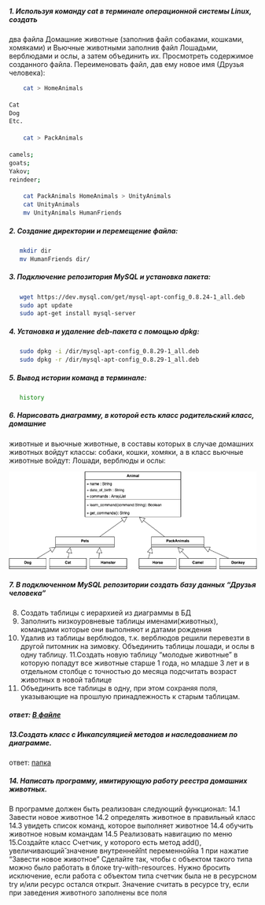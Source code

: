 ##### 1. Используя команду cat в терминале операционной системы Linux, создать
два файла Домашние животные (заполнив файл собаками, кошками,
хомяками) и Вьючные животными заполнив файл Лошадьми, верблюдами и
ослы, а затем объединить их. Просмотреть содержимое созданного файла.
Переименовать файл, дав ему новое имя (Друзья человека):

```bash
	cat > HomeAnimals    
                                                                                                                                            
Cat                                                                                                                                                                          
Dog                                                                                                                                                                          
Etc.

	cat > PackAnimals

camels;
goats;
Yakov;
reindeer;

	cat PackAnimals HomeAnimals > UnityAnimals
	cat UnityAnimals
	mv UnityAnimals HumanFriends
```

##### 2. Создание директории и перемещение файла:

```bash
   mkdir dir
   mv HumanFriends dir/
```
   

##### 3. Подключение репозитория MySQL и установка пакета:
   
```bash
   wget https://dev.mysql.com/get/mysql-apt-config_0.8.24-1_all.deb
   sudo apt update
   sudo apt-get install mysql-server
```

##### 4. Установка и удаление deb-пакета с помощью dpkg:

```bash   
   sudo dpkg -i /dir/mysql-apt-config_0.8.29-1_all.deb
   sudo dpkg -r /dir/mysql-apt-config_0.8.29-1_all.deb
```
   
##### 5. Вывод истории команд в терминале:

```bash
   history
```

##### 6. Нарисовать диаграмму, в которой есть класс родительский класс, домашние 
животные и вьючные животные, в составы которых в случае домашних
животных войдут классы: собаки, кошки, хомяки, а в класс вьючные животные
войдут: Лошади, верблюды и ослы:

![fg](/Diagram.png)

##### 7. В подключенном MySQL репозитории создать базу данных “Друзья человека”
8. Создать таблицы с иерархией из диаграммы в БД
9. Заполнить низкоуровневые таблицы именами(животных), командами
которые они выполняют и датами рождения
10. Удалив из таблицы верблюдов, т.к. верблюдов решили перевезти в другой
питомник на зимовку. Объединить таблицы лошади, и ослы в одну таблицу.
11.Создать новую таблицу “молодые животные” в которую попадут все
животные старше 1 года, но младше 3 лет и в отдельном столбце с точностью
до месяца подсчитать возраст животных в новой таблице
12. Объединить все таблицы в одну, при этом сохраняя поля, указывающие на
прошлую принадлежность к старым таблицам.

##### ответ: [В файле](/Human%20Friend.sql)

##### 13.Создать класс с Инкапсуляцией методов и наследованием по диаграмме.

ответ: [папка](/ClassAnimals/)

##### 14. Написать программу, имитирующую работу реестра домашних животных.
В программе должен быть реализован следующий функционал:
14.1 Завести новое животное
14.2 определять животное в правильный класс
14.3 увидеть список команд, которое выполняет животное
14.4 обучить животное новым командам
14.5 Реализовать навигацию по меню
15.Создайте класс Счетчик, у которого есть метод add(), увеличивающий̆
значение внутренней̆int переменной̆на 1 при нажатие “Завести новое
животное” Сделайте так, чтобы с объектом такого типа можно было работать в
блоке try-with-resources. Нужно бросить исключение, если работа с объектом
типа счетчик была не в ресурсном try и/или ресурс остался открыт. Значение
считать в ресурсе try, если при заведения животного заполнены все поля